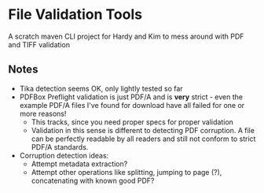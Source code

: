 # File Validation Tools

A scratch maven CLI project for Hardy and Kim to mess around with PDF and TIFF validation

## Notes

* Tika detection seems OK, only lightly tested so far
* PDFBox Preflight validation is just PDF/A and is **very** strict - even the example PDF/A files I've found for download have all failed for one or more reasons!
  * This tracks, since you need proper specs for proper validation
  * Validation in this sense is different to detecting PDF corruption. A file can be perfectly readable by all readers and still not conform to strict PDF/A standards.
* Corruption detection ideas:
  * Attempt metadata extraction?
  * Attempt other operations like splitting, jumping to page (?), concatenating with known good PDF?